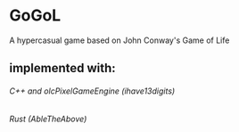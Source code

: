 # GoGoL

A hypercasual game based on John Conway's Game of Life

## implemented with:

###### C++ and olcPixelGameEngine (ihave13digits)

###### Rust (AbleTheAbove)
